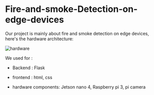 # Fire-and-smoke-Detection-on-edge-devices
Our project is mainly about fire and smoke detection on edge devices, here's the hardware architecture:


![hardware](https://github.com/MERYX-bh/Fire-and-smoke-Detection-on-edge-devices/hardware.jpeg)

We used for :
- Backend : Flask 
- frontend : html, css 

- hardware components:
  Jetson nano 4,
  Raspberry pi 3,
  pi camera
